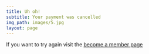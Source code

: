 ```yaml
---
title: Uh oh!
subtitle: Your payment was cancelled
img_path: images/5.jpg
layout: page
---
```

If you want to try again visit the [become a member page](/subscribe)